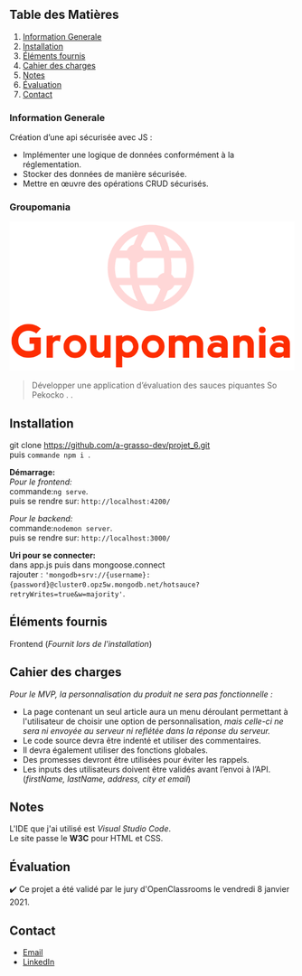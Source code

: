 ## Table des Matières
1. [Information Generale](#Information-Generale)
2. [Installation](#Installation)
3. [Éléments fournis](#Éléments-fournis)
4. [Cahier des charges](#Cahier-des-charges)
5. [Notes](#Notes)
6. [Évaluation](#Évaluation)
7. [Contact](#Contact)

### Information Generale
Création d’une api sécurisée avec JS :
* Implémenter une logique de données conformément à la réglementation.
* Stocker des données de manière sécurisée. 
* Mettre en œuvre des opérations CRUD sécurisés.

### Groupomania

![Image text](https://github.com/John-Gate/7_23032021/blob/main/frontend/groupomania-app/src/assets/logos/icon-above-font-resize.png)
>Développer une application d’évaluation des sauces piquantes So Pekocko
>.
>.  

## Installation
  
git clone https://github.com/a-grasso-dev/projet_6.git  
puis `commande npm i `. 

**Démarrage:**  
*Pour le frontend:*  
commande:`ng serve`.   
puis se rendre sur:  `http://localhost:4200/`  

*Pour le backend:*  
commande:`nodemon server`.   
puis se rendre sur:  `http://localhost:3000/`  

**Uri pour se connecter:**  
 dans app.js puis dans mongoose.connect   
 rajouter : `'mongodb+srv://{username}:{password}@cluster0.opz5w.mongodb.net/hotsauce?retryWrites=true&w=majority'`.
 
## Éléments fournis
Frontend (_Fournit lors de l'installation_)

##  Cahier des charges
_Pour le MVP, la personnalisation du produit ne sera pas fonctionnelle :_  
* La page contenant un seul article aura un menu déroulant permettant à l'utilisateur de choisir une option de personnalisation,
*mais celle-ci ne sera ni envoyée au serveur*
*ni reflétée dans la réponse du serveur.*
* Le code source devra être indenté et utiliser des commentaires.
* Il devra également utiliser des fonctions globales.
* Des promesses devront être utilisées pour éviter les rappels.
* Les inputs des utilisateurs doivent être validés avant l’envoi à l’API. (*firstName, lastName, address, city et email*)

## Notes
L'IDE que j'ai utilisé est *Visual Studio Code*.  
Le site passe le **W3C** pour HTML et CSS.  

## Évaluation
:heavy_check_mark: Ce projet a été validé par le jury d'OpenClassrooms le vendredi 8 janvier 2021.

## Contact
* [Email](mailto:barrierejc@live.fr?subject=[GitHub]%20Source%20Han%20Sans)
* [LinkedIn](https://linkedin.com/in/jean-christian-barriere)






